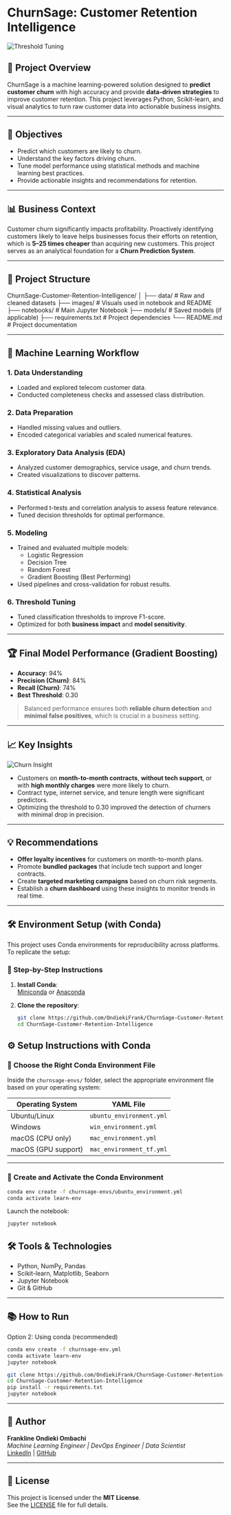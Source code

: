 # ChurnSage: Customer Retention Intelligence



![Threshold Tuning](images/WhatsApp%20Image%202025-07-21%20at%2012.38.10%20(1).jpeg)

## 📌 Project Overview

ChurnSage is a machine learning-powered solution designed to **predict customer churn** with high accuracy and provide **data-driven strategies** to improve customer retention. This project leverages Python, Scikit-learn, and visual analytics to turn raw customer data into actionable business insights.

---

## 🎯 Objectives

- Predict which customers are likely to churn.
- Understand the key factors driving churn.
- Tune model performance using statistical methods and machine learning best practices.
- Provide actionable insights and recommendations for retention.

---

## 📊 Business Context

Customer churn significantly impacts profitability. Proactively identifying customers likely to leave helps businesses focus their efforts on retention, which is **5–25 times cheaper** than acquiring new customers. This project serves as an analytical foundation for a **Churn Prediction System**.

---
## 📁 Project Structure

ChurnSage-Customer-Retention-Intelligence/
│
├── data/ # Raw and cleaned datasets
├── images/ # Visuals used in notebook and README
├── notebooks/ # Main Jupyter Notebook
├── models/ # Saved models (if applicable)
├── requirements.txt # Project dependencies
└── README.md # Project documentation

---

## 🧠 Machine Learning Workflow

### 1. Data Understanding
- Loaded and explored telecom customer data.
- Conducted completeness checks and assessed class distribution.

### 2. Data Preparation
- Handled missing values and outliers.
- Encoded categorical variables and scaled numerical features.

### 3. Exploratory Data Analysis (EDA)
- Analyzed customer demographics, service usage, and churn trends.
- Created visualizations to discover patterns.

### 4. Statistical Analysis
- Performed t-tests and correlation analysis to assess feature relevance.
- Tuned decision thresholds for optimal performance.

### 5. Modeling
- Trained and evaluated multiple models:
  - Logistic Regression
  - Decision Tree
  - Random Forest
  - Gradient Boosting (Best Performing)
- Used pipelines and cross-validation for robust results.

### 6. Threshold Tuning
- Tuned classification thresholds to improve F1-score.
- Optimized for both **business impact** and **model sensitivity**.


---

## 🏆 Final Model Performance (Gradient Boosting)

- **Accuracy**: 94%
- **Precision (Churn)**: 84%
- **Recall (Churn)**: 74%
- **Best Threshold**: 0.30

> Balanced performance ensures both **reliable churn detection** and **minimal false positives**, which is crucial in a business setting.

---

## 📈 Key Insights

![Churn Insight](images/WhatsApp%20Image%202025-07-21%20at%2012.38.10.jpeg)

- Customers on **month-to-month contracts**, **without tech support**, or with **high monthly charges** were more likely to churn.
- Contract type, internet service, and tenure length were significant predictors.
- Optimizing the threshold to 0.30 improved the detection of churners with minimal drop in precision.

---

## 💡 Recommendations

- **Offer loyalty incentives** for customers on month-to-month plans.
- Promote **bundled packages** that include tech support and longer contracts.
- Create **targeted marketing campaigns** based on churn risk segments.
- Establish a **churn dashboard** using these insights to monitor trends in real time.


---

## 🛠️ Environment Setup (with Conda)

This project uses Conda environments for reproducibility across platforms. To replicate the setup:

### 🔧 Step-by-Step Instructions

1. **Install Conda**:  
   [Miniconda](https://docs.conda.io/en/latest/miniconda.html) or [Anaconda](https://www.anaconda.com/products/distribution)

2. **Clone the repository**:
   ```bash
   git clone https://github.com/OndiekiFrank/ChurnSage-Customer-Retention-Intelligence.git
   cd ChurnSage-Customer-Retention-Intelligence
   ```

## ⚙️ Setup Instructions with Conda

### 📌 Choose the Right Conda Environment File

Inside the `churnsage-envs/` folder, select the appropriate environment file based on your operating system:

| Operating System      | YAML File                     |
|-----------------------|-------------------------------|
| Ubuntu/Linux          | `ubuntu_environment.yml`      |
| Windows               | `win_environment.yml`         |
| macOS (CPU only)      | `mac_environment.yml`         |
| macOS (GPU support)   | `mac_environment_tf.yml`      |

---

### 🔧 Create and Activate the Conda Environment

```bash
conda env create -f churnsage-envs/ubuntu_environment.yml
conda activate learn-env
```
Launch the notebook:
```bash
jupyter notebook
```

## 🛠️ Tools & Technologies

- Python, NumPy, Pandas
- Scikit-learn, Matplotlib, Seaborn
- Jupyter Notebook
- Git & GitHub

---

## 📚 How to Run

Option 2: Using conda (recommended)
```bash
conda env create -f churnsage-env.yml
conda activate learn-env
jupyter notebook
```

```bash
git clone https://github.com/OndiekiFrank/ChurnSage-Customer-Retention-Intelligence.git
cd ChurnSage-Customer-Retention-Intelligence
pip install -r requirements.txt
jupyter notebook
```
---

## 🙋 Author

**Frankline Ondieki Ombachi**  
*Machine Learning Engineer | DevOps Engineer | Data Scientist*  
[LinkedIn](https://www.linkedin.com/in/frankline-ondieki-39a61828a/) | [GitHub](https://github.com/OndiekiFrank)

---

## 📝 License

This project is licensed under the **MIT License**.  
See the [LICENSE](LICENSE) file for full details.
